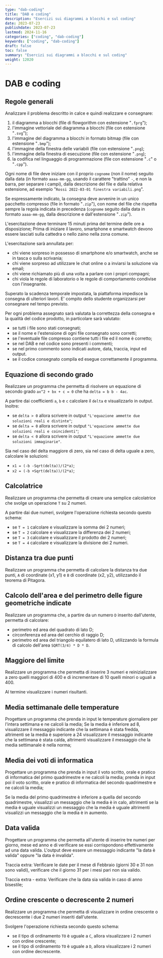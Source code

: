 ```yaml
---
type: "dab-coding"
title: "DAB e coding"
description: "Esercizi sui diagrammi a blocchi e sul coding"
date: 2023-07-23
publishdate: 2023-07-23
lastmod: 2024-11-16
categories: ["coding", "dab-coding"]
keywords: ["coding", "dab-coding"]
draft: false
toc: false
summary: "Esercizi sui diagrammi a blocchi e sul coding"
weight: 12020
---
```


# DAB e coding

## Regole generali

Analizzare il problema descritto in calce e quindi realizzare e consegnare:

1. il diagramma a blocchi (file di flowgorithm con estensione "``.fprg``");
2. l'immagine vettoriale del diagramma a blocchi (file con estensione "``.svg``");
3. l'immagine del diagramma a blocchi in formato bitmap (file con estensione "``.bmp``");
4. l'immagine della finestra delle variabili (file con estensione "``.png``);
5. l'immagine della finestra di esecuzione (file con estensione "``.png``);
6. la codifica nel linguaggio di programmazione (file con estensione "``.c``" o "``.cpp``").

Ogni nome di file deve iniziare con il proprio ``cognome`` (non il nome) seguito dalla data (in formato ``aaaa-mm-gg``, usando il carattere "trattino" ``-``, e non la barra, per separare i campi), dalla descrizione del file e dalla relativa estensione, ad esempio "``Rossi 2022-03-01 finestra variabili.png``".

Se espressamente indicato, la consegna deve avvenire in un unico pacchetto compresso (file in formato "``.zip``"), con nome del file che rispetta sempre la regola indicata in precedenza (``cognome`` seguito dalla data in formato ``aaaa-mm-gg``, dalla descrizione e dall'estensione "``.zip``").

L'esercitazione deve terminare 15 minuti prima del termine delle ore a disposizione; Prima di iniziare il lavoro, smartphone e smartwatch devono essere lasciati sulla cattedra o nello zaino nella zona comune.

L'esercitazione sarà annullata per:

- chi viene sorpreso in possesso di smartphone e/o smartwatch, anche se in tasca o sulla scrivania;
- chi viene sorpreso ad utilizzare le chat online o a inviarsi la soluzione via email;
- chi viene richiamato più di una volta a parlare con i propri compagni;
- chi viola le regole di laboratorio o le regole di comportamento condivise con l'insegnante.

Superato la scadenza temporale impostata, la piattaforma impedisce la consegna di ulteriori lavori. E' compito dello studente organizzarsi per consegnare nel tempo previsto.

Per ogni problema assegnato sarà valutata la correttezza della consegna e la qualità del codice prodotto, in particolare sarà valutato:

- se tutti i file sono stati consegnati;
- se il nome e l'estensione di ogni file consegnato sono corretti;
- se l'eventuale file compresso contiene tutti i file ed il nome è corretto;
- se nel DAB e nel codice sono presenti i commenti;
- se nel primo commento sono indicati autore, data, traccia, input ed output.
- se il codice consegnato compila ed esegue correttamente il programma.

## Equazione di secondo grado

Realizzare un programma che permetta di risolvere un equazione di secondo grado ``ax^2 + bx + c = 0`` che ha ``delta = b b - 4ac``.

A partire dai coefficienti ``a``, ``b`` e ``c`` calcolare il ``delta`` e visualizzarlo in output. Inoltre:

- se ``delta > 0`` allora scrivere in output ``"L'equazione ammette due soluzioni reali e distinte"``;
- se ``delta = 0`` allora scrivere in output ``"L'equazione ammette due soluzioni reali e coincidenti"``;
- se ``delta < 0`` allora scrivere in output ``"L'equazione ammette due soluzioni immaginarie"``.

Sia nel caso del delta maggiore di zero, sia nel caso di delta uguale a zero, calcolare le soluzioni:

- ``x1 = (-b -Sqrt(delta))/(2*a)``;
- ``x2 = (-b +Sqrt(delta))/(2*a)``;

## Calcolatrice

Realizzare un programma che permetta di creare una semplice calcolatrice che svolge un operazione ``T`` su 2 numeri.

A partire dai due numeri, svolgere l'operazione richiesta secondo questo schema:

- se ``T = 1`` calcolare e visualizzare la somma dei 2 numeri;
- se ``T = 2`` calcolare e visualizzare la differenza dei 2 numeri;
- se ``T = 3`` calcolare e visualizzare il prodotto dei 2 numeri;
- se ``T = 4`` calcolare e visualizzare la divisione dei 2 numeri.

## Distanza tra due punti

Realizzare un programma che permetta di calcolare la distanza tra due punti, ``A`` di coordinate (x1, y1) e ``B`` di coordinate (x2, y2), utilizzando il teorema di Pitagora.

## Calcolo dell'area e del perimetro delle figure geometriche indicate

Realizzare un programma che, a partire da un numero ``D`` inserito dall'utente, permetta di calcolare:

- perimetro ed area del quadrato di lato D;
- circonferenza ed area del cerchio di raggio D;
- perimetro ed area del triangolo equilatero di lato D, utilizzando la formula di calcolo dell'area ``SQRT(3/4) * D * D``.

## Maggiore del limite

Realizzare un programma che permetta di inserire 3 numeri e reinizializzare a zero quelli maggiori di 400 e di incrementare di 10 quelli minori o uguali a 400.

Al termine visualizzare i numeri risultanti.

## Media settimanale delle temperature

Progettare un programma che prenda in input le temperature giornaliere per l'intera settimana e ne calcoli la media; Se la media è inferiore ad 8,
visualizzare il messaggio indicante che la settimana è stata fredda, altrimenti se la media è superiore a 24 visualizzare il messaggio indicante che la settimana è stata calda, altrimenti visualizzare il messaggio che la media settimanale è nella norma;

## Media dei voti di informatica

Progettare un programma che prenda in input il voto scritto, orale e pratico di informatica del primo quadrimestre e ne calcoli la media; prenda in input poi il voto scritto, orale e pratico di informatica del secondo quadrimestre e ne calcoli la media;

Se la media del primo quadrimestre è inferiore a quella del secondo quadrimestre, visualizzi un messaggio che la media è in calo, altrimenti se la media è uguale visualizzi un messaggio che la media è uguale altrimenti visualizzi un messaggio che la media è in aumento.

## Data valida

Progettare un programma che permetta all'utente di inserire tre numeri per giorno, mese ed anno e di verificare se essi corrispondono effettivamente ad una data valida. L'output deve essere un messaggio indicante "la data è valida" oppure "la data è invalida".

Traccia extra: Verificare le date per il mese di Febbraio (giorni 30 e 31 non sono validi), verificare che il giorno 31 per i mesi pari non sia valido.

Traccia extra - extra: Verificare che la data sia valida in caso di anno bisestile;

## Ordine crescente o decrescente 2 numeri

Realizzare un programma che permetta di visualizzare in ordine crescente o decrescente i due 2 numeri inseriti dall'utente.

Svolgere l'operazione richiesta secondo questo schema:

- se il tipo di ordinamento ``TO`` è uguale a ``C``, allora  visualizzare i 2 numeri con ordine crescente;
- se il tipo di ordinamento ``TO`` è uguale a ``D``, allora  visualizzare i 2 numeri con ordine decrescente.
